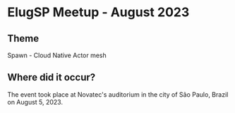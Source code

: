 # ElugSP Meetup - August 2023

## Theme

Spawn - Cloud Native Actor mesh

## Where did it occur?

The event took place at Novatec's auditorium in the city of São Paulo, Brazil on August 5, 2023.